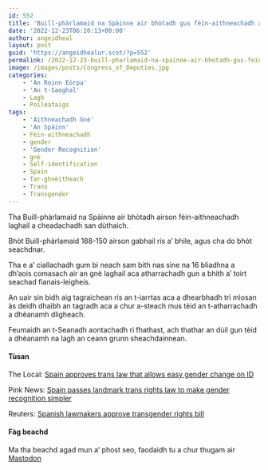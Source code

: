 ```yaml
---
id: 552
title: 'Buill-phàrlamaid na Spàinne air bhòtadh gus fèin-aithneachadh a cheadachadh'
date: '2022-12-23T06:20:13+00:00'
author: angeidheal
layout: post
guid: 'https://angeidhealur.scot/?p=552'
permalink: /2022-12-23-buill-pharlamaid-na-spainne-air-bhotadh-gus-fein-aithneachadh-a-cheadachadh/
image: /images/posts/Congress_of_Deputies.jpg
categories:
    - 'An Roinn Eòrpa'
    - 'An t-Saoghal'
    - Lagh
    - Poileataigs
tags:
    - 'Aithneachadh Gnè'
    - 'An Spàinn'
    - Fèin-aithneachadh
    - gender
    - 'Gender Recognition'
    - gnè
    - Self-identification
    - Spain
    - Tar-ghnèitheach
    - Trans
    - Transgender
---
```


Tha Buill-phàrlamaid na Spàinne air bhòtadh airson fèin-aithneachadh laghail a cheadachadh san dùthaich.

Bhòt Buill-phàrlamaid 188-150 airson gabhail ris a’ bhile, agus cha do bhòt seachdnar.

Tha e a’ ciallachadh gum bi neach sam bith nas sìne na 16 bliadhna a dh’aois comasach air an gnè laghail aca atharrachadh gun a bhith a’ toirt seachad fianais-leigheis.

An uair sin bidh aig tagraichean ris an t-iarrtas aca a dhearbhadh trì mìosan às deidh dhaibh an tagradh aca a chur a-steach mus tèid an t-atharrachadh a dhèanamh dligheach.

Feumaidh an t-Seanadh aontachadh ri fhathast, ach thathar an dùil gun tèid a dhèanamh na lagh an ceann grunn sheachdainnean.

#### Tùsan

The Local: [Spain approves trans law that allows easy gender change on ID  ](https://www.thelocal.es/20221222/confirmed-spain-approves-trans-rights-law/)

Pink News: [Spain passes landmark trans rights law to make gender recognition simpler](https://www.thepinknews.com/2022/12/22/spain-passes-trans-right-law-to-make-gender-recognition-simpler/)

Reuters: [Spanish lawmakers approve transgender rights bill](https://www.reuters.com/world/europe/spanish-lawmakers-approve-transgender-rights-bill-2022-12-22/)

#### Fàg beachd

Ma tha beachd agad mun a’ phost seo, faodaidh tu a chur thugam air [Mastodon](https://mastodon.scot/@angeidheal/109561553126122132)

